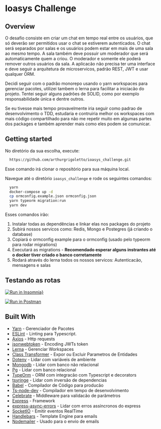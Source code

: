 # Ioasys Challenge

## Overview
O desafio consiste em criar um chat em tempo real entre os usuários, que só deverão ser permitidos usar o chat se estiverem autenticados. O chat será separados por salas e os usuários podem estar em mais de uma sala ao mesmo tempo. A sala também deve possuir um moderador que será automaticamente quem a criou. O moderador e somente ele poderá remover outros usuários da sala.
A aplicacão não precisa ter uma interface e deve seguir a arquitetura de microservicos, padrão REST, JWT e usar qualquer ORM.

Decidi seguir com o padrão monorepo usando o yarn workspaces para gerenciar pacotes, utilizei tambem o lerna para facilitar a iniciacão do projeto. Tentei seguir alguns padrões de SOLID, como por exemplo responsabilidade única e dentre outros.

Se eu tivesse mais tempo provavelmente iria seguir como padrao de desenvolvimento o TDD, estudaria e contruiria melhor os workspaces com mais código compartilhado para não me repetir muito em algumas partes dos packages e também aprender mais como eles podem se comunicar.

## Getting started

No diretório da sua escolha, execute:
```sh
  https://github.com/arthurgrigoletto/ioasys_challenge.git
```

Esse comando irá clonar o repositório para sua máquina local.

Navegue até o diretório ```ioasys_challenge``` e rode os seguintes comandos:

```sh
  yarn
  docker-compose up -d
  cp ormconfig.example.json ormconfig.json
  yarn typeorm migration:run
  yarn dev
```

Esses comandos irão:
1. Instalar todas as dependências e linkar elas nos packages do projeto
2. Subirá nossos servicos como: Redis, Mongo e Postegres (já criando o database)
3. Copiará o ormconfig example para o ormconfig (usado pelo typeorm para rodar migrations)
4. Executará as migrations - **Recomendado esperar alguns instrantes até o docker tiver criado o banco corretamente**
5. Rodará através do lerna todos os nossos servicos: Autenticacão, mensagens e salas

## Testando as rotas

[![Run in Insomnia}](https://insomnia.rest/images/run.svg)](https://insomnia.rest/run/?label=Ioasys_challenge&uri=https%3A%2F%2Fgithub.com%2Farthurgrigoletto%2Fioasys_challenge%2Fblob%2Fmaster%2Finsominia.json)

[![Run in Postman](https://run.pstmn.io/button.svg)](https://app.getpostman.com/run-collection/5873344ef0f230ab40c3#?env%5BIoasys_challenge%5D=W3sia2V5IjoiYXV0aGVudGljYXRpb25VcmwiLCJ2YWx1ZSI6Imh0dHA6Ly9sb2NhbGhvc3Q6MzAwMSIsImVuYWJsZWQiOnRydWV9LHsia2V5IjoiY2hhdEJhc2VVcmwiLCJ2YWx1ZSI6Imh0dHA6Ly9sb2NhbGhvc3Q6MzAwMyIsImVuYWJsZWQiOnRydWV9LHsia2V5IjoibWVzc2FnZUJhc2VVcmwiLCJ2YWx1ZSI6Imh0dHA6Ly9sb2NhbGhvc3Q6MzAwMiIsImVuYWJsZWQiOnRydWV9LHsia2V5IjoidG9rZW4iLCJ2YWx1ZSI6IiIsImVuYWJsZWQiOnRydWV9XQ==)

## Built With
- [Yarn](https://yarnpkg.com/pt-BR/) - Gerenciador de Pacotes
- [ESLint](https://eslint.org/) - Linting para Typescript.
- [Axios](https://github.com/axios/axios) - Http requests
- [jsonwebtoken](https://github.com/auth0/node-jsonwebtoken) - Encoding JWTs token
- [Lerna](https://github.com/lerna/lerna) - Gerenciar Workspaces
- [Class Transformer](https://github.com/typestack/class-transformer) - Expor ou Excluir Parametros de Entidades
- [Dotenv](https://github.com/motdotla/dotenv) - Lidar com variáveis de ambiente
- [Mongodb](https://github.com/mongodb/node-mongodb-native) - Lidar com banco não relacional
- [Pg](https://github.com/brianc/node-postgres) - Lidar com banco relacional
- [TypeOrm](https://typeorm.io/#/) - ORM com integracão com Typescript e decorators
- [tsyringe](https://github.com/microsoft/tsyringe) - Lidar com inversão de dependencias
- [Babel](https://babeljs.io) - Compilador de Código para producão
- [Ts-node-dev](https://github.com/whitecolor/ts-node-dev#readme) - Compilador em tempo de desenvolvimento
- [Celebrate](https://github.com/arb/celebrate) - Middleware para validacão de parâmetros
- [Express](https://expressjs.com/pt-br/) - Framework
- [express-async-errors](https://github.com/davidbanham/express-async-errors#readme) - Lidar com erros assíncronos do express
- [SocketIO](https://socket.io) - Emitir eventos RealTime
- [Handlebars](https://handlebarsjs.com) - Template Engine para emails
- [Nodemailer](https://nodemailer.com/about/) - Usado para o envio de emails

